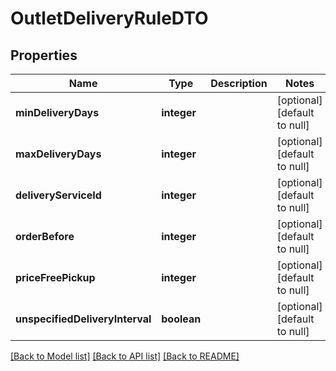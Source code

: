 # OutletDeliveryRuleDTO

## Properties
Name | Type | Description | Notes
------------ | ------------- | ------------- | -------------
**minDeliveryDays** | **integer** |  | [optional] [default to null]
**maxDeliveryDays** | **integer** |  | [optional] [default to null]
**deliveryServiceId** | **integer** |  | [optional] [default to null]
**orderBefore** | **integer** |  | [optional] [default to null]
**priceFreePickup** | **integer** |  | [optional] [default to null]
**unspecifiedDeliveryInterval** | **boolean** |  | [optional] [default to null]

[[Back to Model list]](../README.md#documentation-for-models) [[Back to API list]](../README.md#documentation-for-api-endpoints) [[Back to README]](../README.md)


